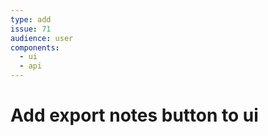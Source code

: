 ```yaml
---
type: add
issue: 71
audience: user
components:
  - ui
  - api
---
```

# Add export notes button to ui
